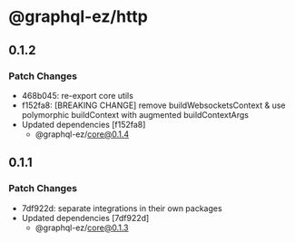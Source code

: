 # @graphql-ez/http

## 0.1.2

### Patch Changes

- 468b045: re-export core utils
- f152fa8: [BREAKING CHANGE] remove buildWebsocketsContext & use polymorphic buildContext with augmented buildContextArgs
- Updated dependencies [f152fa8]
  - @graphql-ez/core@0.1.4

## 0.1.1

### Patch Changes

- 7df922d: separate integrations in their own packages
- Updated dependencies [7df922d]
  - @graphql-ez/core@0.1.3
